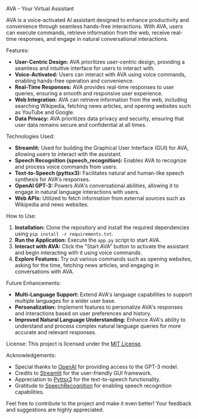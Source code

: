 AVA - Your Virtual Assistant

AVA is a voice-activated AI assistant designed to enhance productivity and convenience through seamless hands-free interactions. With AVA, users can execute commands, retrieve information from the web, receive real-time responses, and engage in natural conversational interactions.

 Features:
- **User-Centric Design:** AVA prioritizes user-centric design, providing a seamless and intuitive interface for users to interact with.
- **Voice-Activated:** Users can interact with AVA using voice commands, enabling hands-free operation and convenience.
- **Real-Time Responses:** AVA provides real-time responses to user queries, ensuring a smooth and responsive user experience.
- **Web Integration:** AVA can retrieve information from the web, including searching Wikipedia, fetching news articles, and opening websites such as YouTube and Google.
- **Data Privacy:** AVA prioritizes data privacy and security, ensuring that user data remains secure and confidential at all times.

 Technologies Used:
- **Streamlit:** Used for building the Graphical User Interface (GUI) for AVA, allowing users to interact with the assistant.
- **Speech Recognition (speech_recognition):** Enables AVA to recognize and process voice commands from users.
- **Text-to-Speech (pyttsx3):** Facilitates natural and human-like speech synthesis for AVA's responses.
- **OpenAI GPT-3:** Powers AVA's conversational abilities, allowing it to engage in natural language interactions with users.
- **Web APIs:** Utilized to fetch information from external sources such as Wikipedia and news websites.

 How to Use:
1. **Installation:** Clone the repository and install the required dependencies using `pip install -r requirements.txt`.
2. **Run the Application:** Execute the `app.py` script to start AVA.
3. **Interact with AVA:** Click the "Start AVA" button to activate the assistant and begin interacting with it using voice commands.
4. **Explore Features:** Try out various commands such as opening websites, asking for the time, fetching news articles, and engaging in conversations with AVA.

 Future Enhancements:
- **Multi-Language Support:** Extend AVA's language capabilities to support multiple languages for a wider user base.
- **Personalization:** Implement features to personalize AVA's responses and interactions based on user preferences and history.
- **Improved Natural Language Understanding:** Enhance AVA's ability to understand and process complex natural language queries for more accurate and relevant responses.

 License:
This project is licensed under the [MIT License](link).

 Acknowledgements:
- Special thanks to [OpenAI](link) for providing access to the GPT-3 model.
- Credits to [Streamlit](link) for the user-friendly GUI framework.
- Appreciation to [Pyttsx3](link) for the text-to-speech functionality.
- Gratitude to [SpeechRecognition](link) for enabling speech recognition capabilities.

Feel free to contribute to the project and make it even better! Your feedback and suggestions are highly appreciated.
